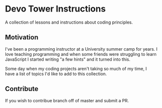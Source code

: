 # Devo Tower Instructions

A collection of lessons and instructions about coding principles.

## Motivation 

I've been a programming instructor at a University summer camp for years.  I love teaching programming and when some friends were struggling to learn JavaScript I started writing "a few hints" and it turned into this.  

Some day when my coding projects aren't taking so much of my time, I have a list of topics I'd like to add to this collection.

## Contribute

If you wish to contribue branch off of master and submit a PR.
